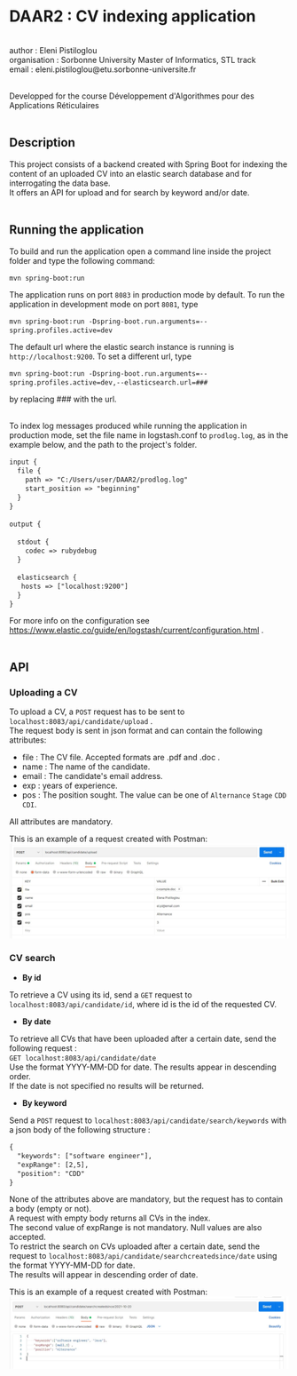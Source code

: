 # DAAR2 : CV indexing application

<br />
author : Eleni Pistiloglou <br />
organisation : Sorbonne University Master of Informatics, STL track <br /> 
email : eleni.pistiloglou@etu.sorbonne-universite.fr <br /> <br />

Developped for the course Développement d'Algorithmes pour des Applications Réticulaires <br /> <br />

## Description

This project consists of a backend created with Spring Boot for indexing the content of an uploaded CV into an elastic search database 
and for interrogating the data base.  <br />
It offers an API for upload and for search by keyword and/or date.  <br /> <br />

## Running the application

To build and run the application open a command line inside the project folder and type the following command: 
```
mvn spring-boot:run
```  
 
The application runs on port `8083` in production mode by default. To run the application in development mode on port `8081`, type  
```
mvn spring-boot:run -Dspring-boot.run.arguments=--spring.profiles.active=dev
```  
 
The default url where the elastic search instance is running is `http://localhost:9200`. To set a different url, type 
```
mvn spring-boot:run -Dspring-boot.run.arguments=--spring.profiles.active=dev,--elasticsearch.url=###
``` 
by replacing ### with the url. <br /> <br />

To index log messages produced while running the application in production mode, set the file name in logstash.conf to `prodlog.log`, as in the example below, and the path to the project's folder.  
```
input {
  file {
    path => "C:/Users/user/DAAR2/prodlog.log"
    start_position => "beginning"
  }
}

output {

  stdout {
    codec => rubydebug
  }

  elasticsearch {
   hosts => ["localhost:9200"]
  }
}
``` 

For more info on the configuration see https://www.elastic.co/guide/en/logstash/current/configuration.html . <br /> <br /> 

## API

### Uploading a CV

To upload a CV, a `POST` request has to be sent to `localhost:8083/api/candidate/upload` .  <br />
The request body is sent in json format and can contain the following attributes:  <br />
 - file : The CV file. Accepted formats are .pdf and .doc .  <br />
 - name : The name of the candidate. <br />
 - email : The candidate's email address. <br />
 - exp : years of experience. <br />
 - pos : The position sought. The value can be one of `Alternance` `Stage` `CDD` `CDI`. <br />
 
All attributes are mandatory.  <br />

This is an example of a request created with Postman:  <br />
![alt text](https://github.com/EleniPistiloglou/DAAR2/blob/main/uploadrequestexample.jpg?raw=true)


### CV search 
 
 
* **By id**

To retrieve a CV using its id, send a `GET` request to `localhost:8083/api/candidate/id`, where id is the id of the requested CV. 
<br />
 
* **By date**

To retrieve all CVs that have been uploaded after a certain date, send the following request :  <br />
`GET localhost:8083/api/candidate/date`  <br />
Use the format YYYY-MM-DD for date. The results appear in descending order.  <br />
If the date is not specified no results will be returned. 
<br />

* **By keyword**

Send a `POST` request to `localhost:8083/api/candidate/search/keywords` with a json body of the following structure :  <br />
```
{ 
  "keywords": ["software engineer"], 
  "expRange": [2,5], 
  "position": "CDD" 
} 
```

None of the attributes above are mandatory, but the request has to contain a body (empty or not). <br />
A request with empty body returns all CVs in the index. <br />
The second value of expRange is not mandatory. Null values are also accepted.  <br />
To restrict the search on CVs uploaded after a certain date, send the request to `localhost:8083/api/candidate/searchcreatedsince/date` using the format YYYY-MM-DD for date.  <br />
The results will appear in descending order of date.  <br />

This is an example of a request created with Postman:  
![alt text](https://github.com/EleniPistiloglou/DAAR2/blob/main/searchrequestexample.jpg?raw=true)
